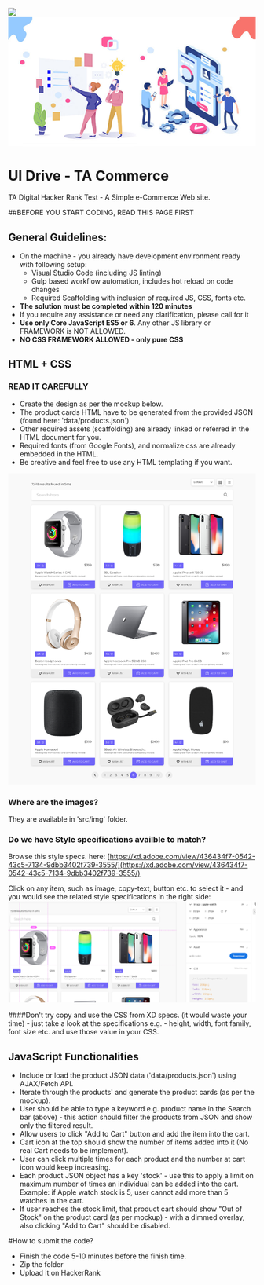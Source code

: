 ![](https://www.tadigital.com/wp-content/uploads/2018/09/ta_Logo_B.png)
![](./md-assets/md-hero.jpg)

# UI Drive - TA Commerce
TA Digital Hacker Rank Test - A Simple e-Commerce Web site.

##BEFORE YOU START CODING, READ THIS PAGE FIRST

## General Guidelines:

*	On the machine - you already have development environment ready with following setup:
	* Visual Studio Code (including JS linting)
	* Gulp based workflow automation, includes hot reload on code changes
	* Required Scaffolding with inclusion of required JS, CSS, fonts etc.
*   **The solution must be completed within 120 minutes**
*   If you require any assistance or need any clarification, please call for it
*   **Use only Core JavaScript ES5 or 6**. Any other JS library or FRAMEWORK is NOT ALLOWED.
*   **NO CSS FRAMEWORK ALLOWED - only pure CSS**

## HTML + CSS
### READ IT CAREFULLY

* Create the design as per the mockup below.
* The product cards HTML have to be generated from the provided JSON (found here: 'data/products.json')
* Other required assets (scaffolding) are already linked or referred in the HTML document for you.
* Required fonts (from Google Fonts), and normalize css are already embedded in the HTML.
* Be creative and feel free to use any HTML templating if you want.

![TA Commerce Page Mockup](./md-assets/ta-commerce-mockup.png)

### Where are the images?
They are available in 'src/img' folder.

### Do we have Style specifications availble to match?
Browse this style specs. here: [https://xd.adobe.com/view/436434f7-0542-43c5-7134-9dbb3402f739-3555/](https://xd.adobe.com/view/436434f7-0542-43c5-7134-9dbb3402f739-3555/)

Click on any item, such as image, copy-text, button etc. to select it - and you would see the related style specifications in the right side:
![XD Style Specification](./md-assets/ta-commerce-specs.jpg)

####Don't try copy and use the CSS from XD specs. (it would waste your time) - just take a look at the specifications e.g. - height, width, font family, font size etc. and use those value in your CSS.


## JavaScript Functionalities
*   Include or load the product JSON data ('data/products.json') using AJAX/Fetch API.
*   Iterate through the products' and generate the product cards (as per the mockup).
*   User should be able to type a keyword e.g. product name in the Search bar (above) - this action should filter the products from JSON and show only the filtered result.
*   Allow users to click "Add to Cart" button and add the item into the cart.
*   Cart icon at the top should show the number of items added into it (No real Cart needs to be implement).
*   User can click multiple times for each product and the number at cart icon would keep increasing.
*   Each product JSON object has a key 'stock' - use this to apply a limit on maximum number of times an individual can be added into the cart. Example: if Apple watch stock is 5, user cannot add more than 5 watches in the cart.
*   If user reaches the stock limit, that product cart should show "Out of Stock" on the product card (as per mockup) - with a dimmed overlay, also clicking "Add to Cart" should be disabled.

#How to submit the code?
* Finish the code 5-10 minutes before the finish time.
* Zip the folder
* Upload it on HackerRank
